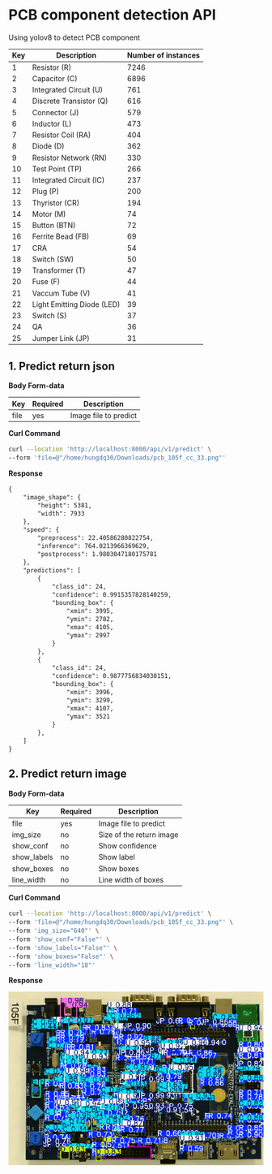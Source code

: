 # PCB component detection API

Using yolov8 to detect PCB component

| Key | Description                | Number of instances |
| --- | -------------------------- | ------------------- |
| 1   | Resistor (R)               | 7246                |
| 2   | Capacitor (C)              | 6896                |
| 3   | Integrated Circuit (U)     | 761                 |
| 4   | Discrete Transistor (Q)    | 616                 |
| 5   | Connector (J)              | 579                 |
| 6   | Inductor (L)               | 473                 |
| 7   | Resistor Coil (RA)         | 404                 |
| 8   | Diode (D)                  | 362                 |
| 9   | Resistor Network (RN)      | 330                 |
| 10  | Test Point (TP)            | 266                 |
| 11  | Integrated Circuit (IC)    | 237                 |
| 12  | Plug (P)                   | 200                 |
| 13  | Thyristor (CR)             | 194                 |
| 14  | Motor (M)                  | 74                  |
| 15  | Button (BTN)               | 72                  |
| 16  | Ferrite Bead (FB)          | 69                  |
| 17  | CRA                        | 54                  |
| 18  | Switch (SW)                | 50                  |
| 19  | Transformer (T)            | 47                  |
| 20  | Fuse (F)                   | 44                  |
| 21  | Vaccum Tube (V)            | 41                  |
| 22  | Light Emitting Diode (LED) | 39                  |
| 23  | Switch (S)                 | 37                  |
| 24  | QA                         | 36                  |
| 25  | Jumper Link (JP)           | 31                  |

## 1. Predict return json

**Body Form-data**

| Key  | Required | Description           |
| ---- | -------- | --------------------- |
| file | yes      | Image file to predict |

**Curl Command**

```bash
curl --location 'http://localhost:8000/api/v1/predict' \
--form 'file=@"/home/hungdq30/Downloads/pcb_105f_cc_33.png"'
```

**Response**

```
{
    "image_shape": {
        "height": 5381,
        "width": 7933
    },
    "speed": {
        "preprocess": 22.40586280822754,
        "inference": 764.0213966369629,
        "postprocess": 1.9803047180175781
    },
    "predictions": [
        {
            "class_id": 24,
            "confidence": 0.9915357828140259,
            "bounding_box": {
                "xmin": 3995,
                "ymin": 2782,
                "xmax": 4105,
                "ymax": 2997
            }
        },
        {
            "class_id": 24,
            "confidence": 0.9877756834030151,
            "bounding_box": {
                "xmin": 3996,
                "ymin": 3299,
                "xmax": 4107,
                "ymax": 3521
            }
        },
    ]
}
```

## 2. Predict return image

**Body Form-data**

| Key         | Required | Description              |
| ----------- | -------- | ------------------------ |
| file        | yes      | Image file to predict    |
| img_size    | no       | Size of the return image |
| show_conf   | no       | Show confidence          |
| show_labels | no       | Show label               |
| show_boxes  | no       | Show boxes               |
| line_width  | no       | Line width of boxes      |

**Curl Command**

```bash
curl --location 'http://localhost:8000/api/v1/predict' \
--form 'file=@"/home/hungdq30/Downloads/pcb_105f_cc_33.png"' \
--form 'img_size="640"' \
--form 'show_conf="False"' \
--form 'show_labels="False"' \
--form 'show_boxes="False"' \
--form 'line_width="18"'
```

**Response**

![response](./response.png)
